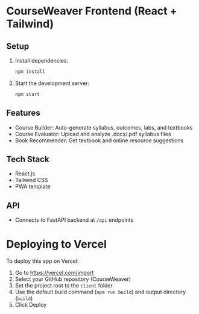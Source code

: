 # CourseWeaver Frontend (React + Tailwind)

## Setup

1. Install dependencies:
   ```bash
   npm install
   ```
2. Start the development server:
   ```bash
   npm start
   ```

## Features
- Course Builder: Auto-generate syllabus, outcomes, labs, and textbooks
- Course Evaluator: Upload and analyze .docx/.pdf syllabus files
- Book Recommender: Get textbook and online resource suggestions

## Tech Stack
- React.js
- Tailwind CSS
- PWA template

## API
- Connects to FastAPI backend at `/api` endpoints 

# Deploying to Vercel

To deploy this app on Vercel:
1. Go to https://vercel.com/import
2. Select your GitHub repository (CourseWeaver)
3. Set the project root to the `client` folder
4. Use the default build command (`npm run build`) and output directory (`build`)
5. Click Deploy 